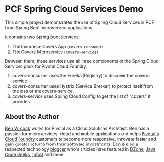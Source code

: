 # PCF Spring Cloud Services Demo

This simple project demonstrates the use of Spring Cloud Services in PCF from Spring Boot microservice applications.

It contains two Spring Boot Services:

 1. The Insurance Covers App (`covers-consumer`)
 2. The Covers Microservice (`covers-service`)

Between them, these services use all three components of the Spring Cloud Services pack for Pivotal Cloud Foundry.

 1. covers-consumer uses the Eureka (Registry) to discover the covers-service
 2. covers-consumer uses Hystrix (Service Breaker) to protect itself from the loss of the covers-service.
 3. covers-service uses Spring Cloud Config to get the list of "covers" it provides.

## About the Author

[Ben Wilcock](https://uk.linkedin.com/in/benwilcock) works for Pivotal as a Cloud Solutions Architect. Ben has a passion for microservices, cloud and mobile applications and helps [Pivotal's Cloud Foundry](http://pivotal.io/platform) customers to become more responsive, innovate faster and gain greater returns from their software investments. Ben is also a respected technology [blogger](http://benwilcock.wordpress.com) who's articles have featured in [DZone](https://dzone.com/users/296242/benwilcock.html), [Java Code Geeks](https://www.javacodegeeks.com/author/ben-wilcock/), [InfoQ](https://www.infoq.com/author/Ben-Wilcock) and more.
